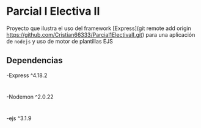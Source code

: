 # Parcial I Electiva II

Proyecto que ilustra el uso del framework [Express](git remote add origin https://github.com/Cristian66333/Parcial1ElectivaII.git) para una aplicación de `nodejs` y uso de motor de plantillas EJS

## Dependencias

-Express ^4.18.2
#
-Nodemon ^2.0.22
#
-ejs ^3.1.9
